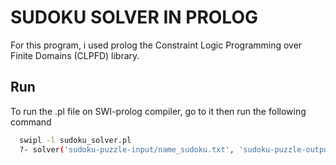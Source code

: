 # SUDOKU SOLVER IN PROLOG  

For this program, i used prolog the Constraint Logic Programming over Finite Domains (CLPFD) library. 


## Run 
To run the .pl file on SWI-prolog compiler, go to it then run the following command

```bash
  swipl -l sudoku_solver.pl
  ?- solver('sudoku-puzzle-input/name_sudoku.txt', 'sudoku-puzzle-output/name_sudoku.txt').
``````
